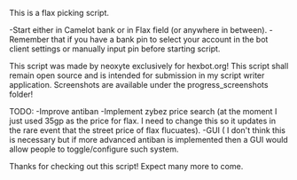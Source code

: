 This is a flax picking script.

-Start either in Camelot bank or in Flax field (or anywhere in between).
-Remember that if you have a bank pin to select your account in the bot client settings or manually input pin before starting script.

This script was made by neoxyte exclusively for hexbot.org! This script shall remain open source and is intended for submission in my script writer application. Screenshots are available under the progress_screenshots folder!

TODO:
-Improve antiban
-Implement zybez price search (at the moment I just used 35gp as the price for flax. I need to change this so it updates in the rare event that the street price of flax flucuates).
-GUI ( I don't think this is necessary but if more advanced antiban is implemented then a GUI would allow people to toggle/configure such system.

Thanks for checking out this script! Expect many more to come.
